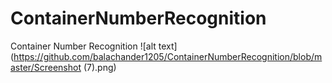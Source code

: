 # ContainerNumberRecognition
Container Number Recognition
![alt text](https://github.com/balachander1205/ContainerNumberRecognition/blob/master/Screenshot (7).png)
